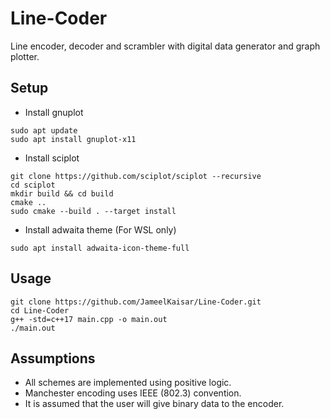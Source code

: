 # Line-Coder
Line encoder, decoder and scrambler with digital data generator and graph plotter.

## Setup
- Install gnuplot
```
sudo apt update
sudo apt install gnuplot-x11
```

- Install sciplot
```
git clone https://github.com/sciplot/sciplot --recursive
cd sciplot
mkdir build && cd build
cmake ..
sudo cmake --build . --target install
```

- Install adwaita theme (For WSL only)
```
sudo apt install adwaita-icon-theme-full
```

## Usage
```
git clone https://github.com/JameelKaisar/Line-Coder.git
cd Line-Coder
g++ -std=c++17 main.cpp -o main.out
./main.out
```

## Assumptions
- All schemes are implemented using positive logic.
- Manchester encoding uses IEEE (802.3) convention.
- It is assumed that the user will give binary data to the encoder.
